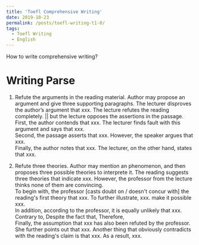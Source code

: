 ```yaml
---
title: 'Toefl Comprehensive Writing'
date: 2019-10-23
permalink: /posts/toefl-writing-t1-0/
tags:
  - Toefl Writing
  - English
---
```


How to write comprehensive writing?

Writing Parse
======
1. Refute the arguments in the reading material. Author may propose an argument and give three supporting paragraphs.
The lecturer disproves the author’s argument that xxx. The lecture refutes the reading completely. || but the lecture opposes the assertions in the passage.  <br> 
First, the author contends that xxx. The lecturer finds fault with this argument and says that xxx. <br>
Second, the passage asserts that xxx. However, the speaker argues that xxx. <br>
Finally, the author notes that xxx. The lecturer, on the other hand, states that xxx. <br>


2. Refute three theories. Author may mention an phenomenon, and then proposes three possible theories to interprete it. 
The reading suggests three theories that indicate xxx. However, the professor from the lecture thinks none of them are convincing. <br>
To begin with, the professor [casts doubt on / doesn't concur with] the reading's first theory that xxx. To further illustrate, xxx. make it possible xxx. <br>
In addition, according to the professor, it is equally unlikely that xxx. Contrary to, Despite the fact that, Therefore, <br>
Finally, the assumption that xxx has also been refuted by the professor. She further points out that xxx. Another thing that obviously contradicts with the reading's claim is that xxx. As a result, xxx. 



